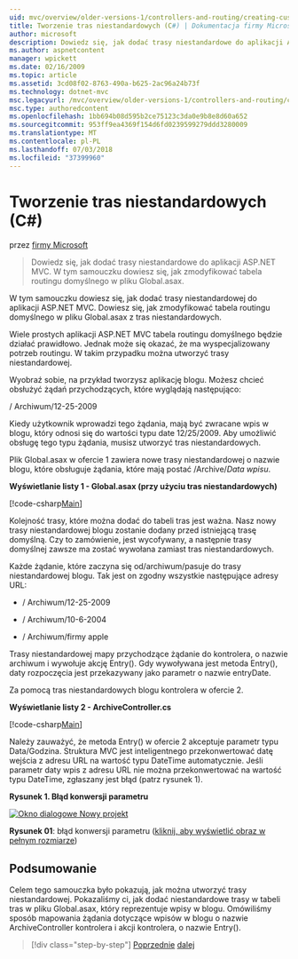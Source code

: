```yaml
---
uid: mvc/overview/older-versions-1/controllers-and-routing/creating-custom-routes-cs
title: Tworzenie tras niestandardowych (C#) | Dokumentacja firmy Microsoft
author: microsoft
description: Dowiedz się, jak dodać trasy niestandardowe do aplikacji ASP.NET MVC. W tym samouczku dowiesz się, jak zmodyfikować tabela routingu domyślnego w pliku Global.asax.
ms.author: aspnetcontent
manager: wpickett
ms.date: 02/16/2009
ms.topic: article
ms.assetid: 3cd08f02-8763-490a-b625-2ac96a24b73f
ms.technology: dotnet-mvc
msc.legacyurl: /mvc/overview/older-versions-1/controllers-and-routing/creating-custom-routes-cs
msc.type: authoredcontent
ms.openlocfilehash: 1bb694b08d595b2ce75123c3da0e9b8e8d60a652
ms.sourcegitcommit: 953ff9ea4369f154d6fd0239599279ddd3280009
ms.translationtype: MT
ms.contentlocale: pl-PL
ms.lasthandoff: 07/03/2018
ms.locfileid: "37399960"
---
```

<a name="creating-custom-routes-c"></a>Tworzenie tras niestandardowych (C#)
====================
przez [firmy Microsoft](https://github.com/microsoft)

> Dowiedz się, jak dodać trasy niestandardowe do aplikacji ASP.NET MVC. W tym samouczku dowiesz się, jak zmodyfikować tabela routingu domyślnego w pliku Global.asax.


W tym samouczku dowiesz się, jak dodać trasy niestandardowej do aplikacji ASP.NET MVC. Dowiesz się, jak zmodyfikować tabela routingu domyślnego w pliku Global.asax z tras niestandardowych.

Wiele prostych aplikacji ASP.NET MVC tabela routingu domyślnego będzie działać prawidłowo. Jednak może się okazać, że ma wyspecjalizowany potrzeb routingu. W takim przypadku można utworzyć trasy niestandardowej.

Wyobraź sobie, na przykład tworzysz aplikację blogu. Możesz chcieć obsłużyć żądań przychodzących, które wyglądają następująco:

/ Archiwum/12-25-2009

Kiedy użytkownik wprowadzi tego żądania, mają być zwracane wpis w blogu, który odnosi się do wartości typu date 12/25/2009. Aby umożliwić obsługę tego typu żądania, musisz utworzyć tras niestandardowych.

Plik Global.asax w ofercie 1 zawiera nowe trasy niestandardowej o nazwie blogu, które obsługuje żądania, które mają postać /Archive/*Data wpisu*.

**Wyświetlanie listy 1 - Global.asax (przy użyciu tras niestandardowych)**

[!code-csharp[Main](creating-custom-routes-cs/samples/sample1.cs)]

Kolejność trasy, które można dodać do tabeli tras jest ważna. Nasz nowy trasy niestandardowej blogu zostanie dodany przed istniejącą trasę domyślną. Czy to zamówienie, jest wycofywany, a następnie trasy domyślnej zawsze ma zostać wywołana zamiast tras niestandardowych.

Każde żądanie, które zaczyna się od/archiwum/pasuje do trasy niestandardowej blogu. Tak jest on zgodny wszystkie następujące adresy URL:

- / Archiwum/12-25-2009

- / Archiwum/10-6-2004

- / Archiwum/firmy apple

Trasy niestandardowej mapy przychodzące żądanie do kontrolera, o nazwie archiwum i wywołuje akcję Entry(). Gdy wywoływana jest metoda Entry(), daty rozpoczęcia jest przekazywany jako parametr o nazwie entryDate.

Za pomocą tras niestandardowych blogu kontrolera w ofercie 2.

**Wyświetlanie listy 2 - ArchiveController.cs**

[!code-csharp[Main](creating-custom-routes-cs/samples/sample2.cs)]

Należy zauważyć, że metoda Entry() w ofercie 2 akceptuje parametr typu Data/Godzina. Struktura MVC jest inteligentnego przekonwertować datę wejścia z adresu URL na wartość typu DateTime automatycznie. Jeśli parametr daty wpis z adresu URL nie można przekonwertować na wartość typu DateTime, zgłaszany jest błąd (patrz rysunek 1).

**Rysunek 1. Błąd konwersji parametru**


[![Okno dialogowe Nowy projekt](creating-custom-routes-cs/_static/image1.jpg)](creating-custom-routes-cs/_static/image1.png)

**Rysunek 01**: błąd konwersji parametru ([kliknij, aby wyświetlić obraz w pełnym rozmiarze](creating-custom-routes-cs/_static/image2.png))


## <a name="summary"></a>Podsumowanie

Celem tego samouczka było pokazują, jak można utworzyć trasy niestandardowej. Pokazaliśmy ci, jak dodać niestandardowe trasy w tabeli tras w pliku Global.asax, który reprezentuje wpisy w blogu. Omówiliśmy sposób mapowania żądania dotyczące wpisów w blogu o nazwie ArchiveController kontrolera i akcji kontrolera, o nazwie Entry().

> [!div class="step-by-step"]
> [Poprzednie](aspnet-mvc-controllers-overview-cs.md)
> [dalej](creating-a-route-constraint-cs.md)
